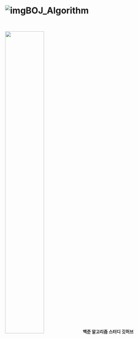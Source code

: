 # ![img](./Images/computer.png)BOJ_Algorithm
<br />

<img src="./Images/java.png" width="50%" height="50%">**백준 알고리즘 스터디 깃허브**

<br />




